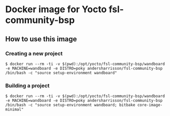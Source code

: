 # Docker image for Yocto fsl-community-bsp

## How to use this image

### Creating a new project

```
$ docker run --rm -ti -v $(pwd):/opt/yocto/fsl-community-bsp/wandboard -e MACHINE=wandboard -e DISTRO=poky andersharrisson/fsl-community-bsp /bin/bash -c "source setup-environment wandboard"
```

### Building a project

```
$ docker run --rm -ti -v $(pwd):/opt/yocto/fsl-community-bsp/wandboard -e MACHINE=wandboard -e DISTRO=poky andersharrisson/fsl-community-bsp /bin/bash -c "source setup-environment wandboard; bitbake core-image-minimal"
```
